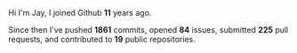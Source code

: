 Hi I'm Jay, I joined Github **11** years ago.

Since then I've pushed **1861** commits, opened **84** issues, submitted **225** pull requests, and contributed to **19** public repositories.

